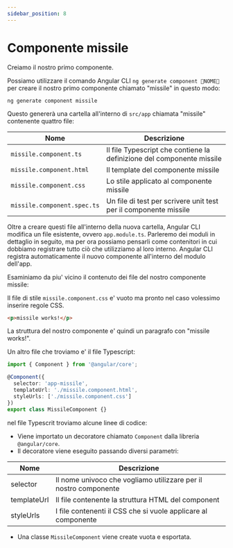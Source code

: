 ```yaml
---
sidebar_position: 8
---
```


# Componente missile

Creiamo il nostro primo componente.

Possiamo utilizzare il comando Angular CLI `ng generate component 🐧NOME🐧` per creare il nostro primo componente chiamato "missile" in questo modo:

```shell
ng generate component missile
```

Questo genererà una cartella all'interno di `src/app` chiamata "missile" contenente quattro file:

| **Nome**    | **Descrizione** |
| -------- | ------- |
| `missile.component.ts`  | Il file Typescript che contiene la definizione del componente missile |
| `missile.component.html` | Il template del componente missile   |
| `missile.component.css`    | Lo stile applicato al componente missile   |
| `missile.component.spec.ts`    | Un file di test per scrivere unit test per il componente missile  |

Oltre a creare questi file all'interno della nuova cartella, Angular CLI modifica un file esistente, ovvero `app.module.ts`. Parleremo dei moduli in dettaglio in seguito, ma per ora possiamo pensarli come contenitori in cui dobbiamo registrare tutto ciò che utilizziamo al loro interno. Angular CLI registra automaticamente il nuovo componente all'interno del modulo dell'app.

Esaminiamo da piu' vicino il contenuto dei file del nostro componente missile:

Il file di stile `missile.component.css` e' vuoto ma pronto nel caso volessimo inserire regole CSS.

```html title="missile.component.html"
<p>missile works!</p>
```

La struttura del nostro componente e' quindi un paragrafo con "missile works!".

Un altro file che troviamo e' il file Typescript:

```ts title="missile.component.ts"
import { Component } from '@angular/core';

@Component({
  selector: 'app-missile',
  templateUrl: './missile.component.html',
  styleUrls: ['./missile.component.css']
})
export class MissileComponent {}
```

nel file Typescrit troviamo alcune linee di codice:
- Viene importato un decoratore chiamato `Component` dalla libreria `@angular/core`.
- Il decoratore viene eseguito passando diversi parametri:

| **Nome**    | **Descrizione** |
| -------- | ------- |
| selector | Il nome univoco che vogliamo utilizzare per il nostro componente |
| templateUrl | Il file contenente la struttura HTML del component |
| styleUrls    | I file contenenti il CSS che si vuole applicare al componente   |

- Una classe `MissileComponent` viene create vuota e esportata.
